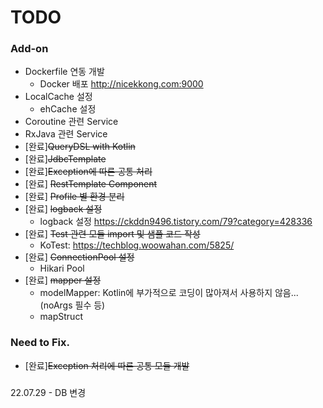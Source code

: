 # TODO

### Add-on
- Dockerfile 연동 개발
   - Docker 배포 http://nicekkong.com:9000
- LocalCache 설정
    - ehCache 설정
- Coroutine 관련 Service
- RxJava 관련 Service
- [완료]~~QueryDSL with Kotlin~~
- [완료]~~JdbcTemplate~~
- [완료]~~Exception에 따른 공통 처리~~
- [완료] ~~RestTemplate Component~~
- [완료] ~~Profile 별 환경 분리~~
- [완료] ~~logback 설정~~
  - logback 설정 https://ckddn9496.tistory.com/79?category=428336
- [완료] ~~Test 관련 모듈 import 및 샘플 코드 작성~~
  - KoTest: https://techblog.woowahan.com/5825/
- [완료] ~~ConnectionPool 설정~~
  - Hikari Pool
- [완료] ~~mapper 설정~~
  - modelMapper: Kotlin에 부가적으로 코딩이 많아져서 사용하지 않음...(noArgs 필수 등)
  - mapStruct

### Need to Fix.
- [완료]~~Exception 처리에 따른 공통 모듈 개발~~

###
22.07.29 - DB 변경